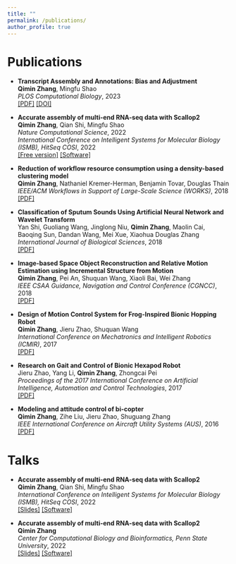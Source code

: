 ```yaml
---
title: ""
permalink: /publications/
author_profile: true
---
```


Publications
======
* **Transcript Assembly and Annotations: Bias and Adjustment** <br />
**Qimin Zhang**, Mingfu Shao <br />
<em> PLOS Computational Biology</em>, 2023<br />
[[PDF]](https://journals.plos.org/ploscompbiol/article/file?id=10.1371/journal.pcbi.1011734&type=printable)
[[DOI]](https://doi.org/10.1371/journal.pcbi.1011734)

* **Accurate assembly of multi-end RNA-seq data with Scallop2** <br />
**Qimin Zhang**, Qian Shi, Mingfu Shao <br />
<em>Nature Computational Science</em>, 2022<br />
<em>International Conference on Intelligent Systems for Molecular Biology (ISMB),  HitSeq COSI</em>, 2022<br />
[[Free version]](https://rdcu.be/cJ0Oa)
[[Software]](https://github.com/Shao-Group/scallop2)<br />

* **Reduction of workflow resource consumption using a density-based clustering model** <br />
**Qimin Zhang**, Nathaniel Kremer-Herman, Benjamin Tovar, Douglas Thain <br />
<em>IEEE/ACM Workflows in Support of Large-Scale Science (WORKS)</em>, 2018<br />
[[PDF]](https://ieeexplore.ieee.org/abstract/document/8638373)

* **Classification of Sputum Sounds Using Artificial Neural Network and Wavelet Transform** <br />
Yan Shi, Guoliang Wang, Jinglong Niu, **Qimin Zhang**, Maolin Cai, Baoqing Sun, Dandan Wang, Mei Xue, Xiaohua Douglas Zhang <br />
<em>International Journal of Biological Sciences</em>, 2018<br />
[[PDF]](https://www.ncbi.nlm.nih.gov/pmc/articles/PMC6036751)

* **Image-based Space Object Reconstruction and Relative Motion Estimation using Incremental Structure from Motion** <br />
**Qimin Zhang**, Pei An, Shuquan Wang, Xiaoli Bai, Wei Zhang <br />
<em>IEEE CSAA Guidance, Navigation and Control Conference (CGNCC)</em>, 2018<br />
[[PDF]](https://ieeexplore.ieee.org/abstract/document/9019205)

* **Design of Motion Control System for Frog-Inspired Bionic Hopping Robot** <br />
**Qimin Zhang**, Jieru Zhao, Shuquan Wang <br />
<em>International Conference on Mechatronics and Intelligent Robotics (ICMIR)</em>, 2017<br />
[[PDF]](https://link.springer.com/chapter/10.1007/978-3-319-65978-7_76)

* **Research on Gait and Control of Bionic Hexapod Robot** <br />
Jieru Zhao, Yang Li, **Qimin Zhang**, Zhongcai Pei <br />
<em>Proceedings of the 2017 International Conference on Artificial Intelligence, Automation and Control Technologies</em>, 2017<br />
[[PDF]](https://dl.acm.org/doi/pdf/10.1145/3080845.3080869)

* **Modeling and attitude control of bi-copter** <br />
**Qimin Zhang**, Zihe Liu, Jieru Zhao, Shuguang Zhang <br />
<em>IEEE International Conference on Aircraft Utility Systems (AUS)</em>, 2016<br />
[[PDF]](https://ieeexplore.ieee.org/abstract/document/7748042)

Talks
======
* **Accurate assembly of multi-end RNA-seq data with Scallop2** <br />
**Qimin Zhang**, Qian Shi, Mingfu Shao <br />
<em>International Conference on Intelligent Systems for Molecular Biology (ISMB),  HitSeq COSI</em>, 2022<br />
[[Slides]](https://pennstateoffice365-my.sharepoint.com/:p:/g/personal/qqz5133_psu_edu/EWe5oVO2hPlPiKcQzxQuHAsBF9QuuX5Dv0tnjxlv2uEH4A?e=SNs476)
[[Software]](https://github.com/Shao-Group/scallop2)<br />

* **Accurate assembly of multi-end RNA-seq data with Scallop2** <br />
**Qimin Zhang** <br />
<em>Center for Computational Biology and Bioinformatics, Penn State University</em>, 2022<br />
[[Slides]](https://pennstateoffice365-my.sharepoint.com/:p:/g/personal/qqz5133_psu_edu/EZzdYC_VuylLgdRxw-UjMtEBNadEwPSnqIqZHFvpDxQaqw?e=6lf8GM)
[[Software]](https://github.com/Shao-Group/scallop2)<br />

